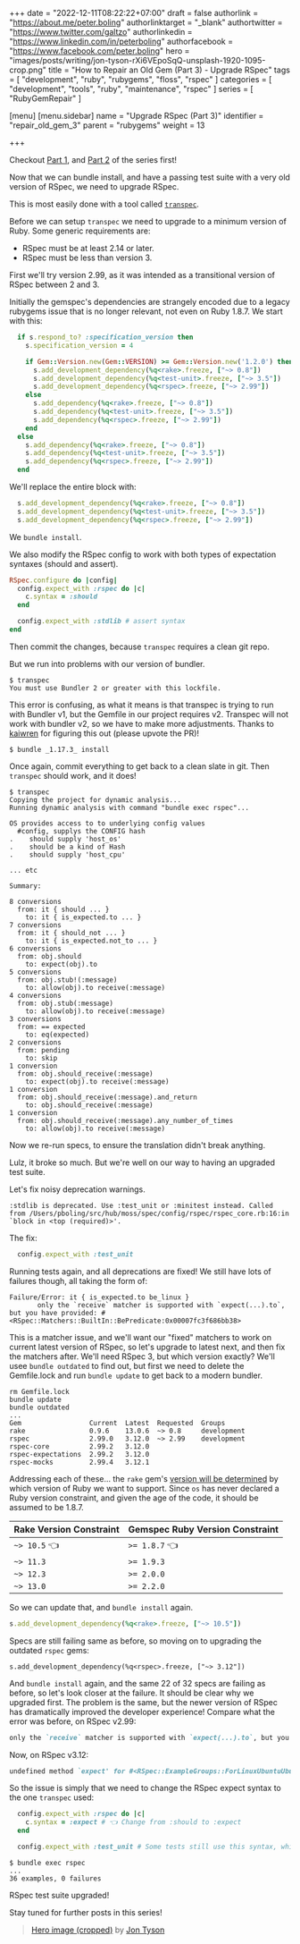 +++
date = "2022-12-11T08:22:22+07:00"
draft = false
authorlink = "https://about.me/peter.boling"
authorlinktarget = "_blank"
authortwitter = "https://www.twitter.com/galtzo"
authorlinkedin = "https://www.linkedin.com/in/peterboling"
authorfacebook = "https://www.facebook.com/peter.boling"
hero = "images/posts/writing/jon-tyson-rXi6VEpoSqQ-unsplash-1920-1095-crop.png"
title = "How to Repair an Old Gem (Part 3) - Upgrade RSpec"
tags = [ "development", "ruby", "rubygems", "floss", "rspec" ]
categories = [ "development", "tools", "ruby", "maintenance", "rspec" ]
series = [ "RubyGemRepair" ]

[menu]
[menu.sidebar]
name = "Upgrade RSpec (Part 3)"
identifier = "repair_old_gem_3"
parent = "rubygems"
weight = 13

+++

Checkout [Part 1](/posts/rubygems/repair_old_gem_1), and [Part 2](/posts/rubygems/repair_old_gem_2) of the series first!

Now that we can bundle install, and have a passing test suite with a very old version of RSpec, we need to upgrade RSpec.

This is most easily done with a tool called [`transpec`](https://github.com/yujinakayama/transpec).

Before we can setup `transpec` we need to upgrade to a minimum version of Ruby.  Some generic requirements are:
- RSpec must be at least 2.14 or later.
- RSpec must be less than version 3.

First we'll try version 2.99, as it was intended as a transitional version of RSpec between 2 and 3.

Initially the gemspec's dependencies are strangely encoded due to a legacy rubygems issue that is no longer relevant,
not even on Ruby 1.8.7.  We start with this:
```ruby
  if s.respond_to? :specification_version then
    s.specification_version = 4

    if Gem::Version.new(Gem::VERSION) >= Gem::Version.new('1.2.0') then
      s.add_development_dependency(%q<rake>.freeze, ["~> 0.8"])
      s.add_development_dependency(%q<test-unit>.freeze, ["~> 3.5"])
      s.add_development_dependency(%q<rspec>.freeze, ["~> 2.99"])
    else
      s.add_dependency(%q<rake>.freeze, ["~> 0.8"])
      s.add_dependency(%q<test-unit>.freeze, ["~> 3.5"])
      s.add_dependency(%q<rspec>.freeze, ["~> 2.99"])
    end
  else
    s.add_dependency(%q<rake>.freeze, ["~> 0.8"])
    s.add_dependency(%q<test-unit>.freeze, ["~> 3.5"])
    s.add_dependency(%q<rspec>.freeze, ["~> 2.99"])
  end
```
We'll replace the entire block with:
```ruby
  s.add_development_dependency(%q<rake>.freeze, ["~> 0.8"])
  s.add_development_dependency(%q<test-unit>.freeze, ["~> 3.5"])
  s.add_development_dependency(%q<rspec>.freeze, ["~> 2.99"])
```

We `bundle install`.

We also modify the RSpec config to work with both types of expectation syntaxes (should and assert).
```ruby
RSpec.configure do |config|
  config.expect_with :rspec do |c|
    c.syntax = :should
  end

  config.expect_with :stdlib # assert syntax
end
```

Then commit the changes, because `transpec` requires a clean git repo.

But we run into problems with our version of bundler.
```shell
$ transpec                              
You must use Bundler 2 or greater with this lockfile.
```
This error is confusing, as what it means is that transpec is trying to run with Bundler v1,
but the Gemfile in our project requires v2. Transpec will not work with bundler v2, so we have to make more adjustments.
Thanks to [kaiwren](https://github.com/yujinakayama/transpec/pull/138) for figuring this out (please upvote the PR)!
```shell
$ bundle _1.17.3_ install
```
Once again, commit everything to get back to a clean slate in git.
Then `transpec` should work, and it does!
```
$ transpec               
Copying the project for dynamic analysis...
Running dynamic analysis with command "bundle exec rspec"...

OS provides access to to underlying config values
  #config, supplys the CONFIG hash
.    should supply 'host_os'
.    should be a kind of Hash
.    should supply 'host_cpu'

... etc

Summary:

8 conversions
  from: it { should ... }
    to: it { is_expected.to ... }
7 conversions
  from: it { should_not ... }
    to: it { is_expected.not_to ... }
6 conversions
  from: obj.should
    to: expect(obj).to
5 conversions
  from: obj.stub!(:message)
    to: allow(obj).to receive(:message)
4 conversions
  from: obj.stub(:message)
    to: allow(obj).to receive(:message)
3 conversions
  from: == expected
    to: eq(expected)
2 conversions
  from: pending
    to: skip
1 conversion
  from: obj.should_receive(:message)
    to: expect(obj).to receive(:message)
1 conversion
  from: obj.should_receive(:message).and_return
    to: obj.should_receive(:message)
1 conversion
  from: obj.should_receive(:message).any_number_of_times
    to: allow(obj).to receive(:message)
```
Now we re-run specs, to ensure the translation didn't break anything.

Lulz, it broke so much.  But we're well on our way to having an upgraded test suite.

Let's fix noisy deprecation warnings.
```
:stdlib is deprecated. Use :test_unit or :minitest instead. Called from /Users/pboling/src/hub/moss/spec/config/rspec/rspec_core.rb:16:in `block in <top (required)>'.
```
The fix:
```ruby
  config.expect_with :test_unit
```
Running tests again, and all deprecations are fixed!  We still have lots of failures though, all taking the form of:
```
Failure/Error: it { is_expected.to be_linux }
       only the `receive` matcher is supported with `expect(...).to`, but you have provided: #<RSpec::Matchers::BuiltIn::BePredicate:0x00007fc3f686bb38>
```
This is a matcher issue, and we'll want our "fixed" matchers to work on current latest version of RSpec,
so let's upgrade to latest next, and then fix the matchers after.
We'll need RSpec 3, but which version exactly? We'll usee `bundle outdated` to find out,
but first we need to delete the Gemfile.lock and run `bundle update` to get back to a modern bundler.
```
rm Gemfile.lock
bundle update
bundle outdated
...
Gem                 Current  Latest  Requested  Groups
rake                0.9.6    13.0.6  ~> 0.8     development
rspec               2.99.0   3.12.0  ~> 2.99    development
rspec-core          2.99.2   3.12.0
rspec-expectations  2.99.2   3.12.0
rspec-mocks         2.99.4   3.12.1
```

Addressing each of these... the `rake` gem's [version will be determined](https://rubygems.org/gems/rake/versions) by which version of Ruby we want to support.
Since `os` has never declared a Ruby version constraint, and given the age of the code, it should be assumed to be 1.8.7.

| Rake Version Constraint | Gemspec Ruby Version Constraint |
|-------------------------|---------------------------------|
| `~> 10.5` 👈            | `>= 1.8.7` 👈                   |
| `~> 11.3`               | `>= 1.9.3`                      |
| `~> 12.3`               | `>= 2.0.0`                      |
| `~> 13.0`               | `>= 2.2.0`                      |

So we can update that, and `bundle install` again.
```ruby
s.add_development_dependency(%q<rake>.freeze, ["~> 10.5"])
```

Specs are still failing same as before, so moving on to upgrading the outdated `rspec` gems:
```rspec
s.add_development_dependency(%q<rspec>.freeze, ["~> 3.12"])
```
And `bundle install` again, and the same 22 of 32 specs are failing as before, so let's look closer at the failure.
It should be clear why we upgraded first.  The problem is the same,
but the newer version of RSpec has dramatically improved the developer experience!
Compare what the error was before, on RSpec v2.99:
```ruby
only the `receive` matcher is supported with `expect(...).to`, but you have provided: #<RSpec::Matchers::BuiltIn::BePredicate:0x00007fc3f686bb38>
```
Now, on RSpec v3.12:
```ruby
undefined method `expect' for #<RSpec::ExampleGroups::ForLinuxUbuntuUbuntu1004LTS::OS:0x00007fceb084c570>
```
So the issue is simply that we need to change the RSpec expect syntax to the one `transpec` used:
```ruby
  config.expect_with :rspec do |c|
    c.syntax = :expect # 👈 Change from :should to :expect
  end

  config.expect_with :test_unit # Some tests still use this syntax, which is fine.
```
```
$ bundle exec rspec
...
36 examples, 0 failures
```
RSpec test suite upgraded!

Stay tuned for further posts in this series!

> [Hero image (cropped)](https://unsplash.com/photos/rXi6VEpoSqQ) by [Jon Tyson](https://unsplash.com/@jontyson)
